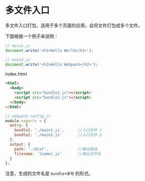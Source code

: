 # 多文件入口

多文件入口打包，适用于多个页面的应用，会将文件打包成多个文件。

下面根据一个例子来说明：

```js
// main1.js
document.write('<h1>Hello World</h1>');

// main2.js
document.write('<h2>Hello Webpack</h2>');
```

index.html

```html
<html>
  <body>
    <script src="bundle1.js"></script>
    <script src="bundle2.js"></script>
  </body>
</html>
```

```js
// webpack.config.js
module.exports = {
  entry: {
    bundle1: './main1.js',      //入口文件 1
    bundle2: './main2.js'       //入口文件 2
  },
  output: {
    path: './dist',             //输出路径
    filename: '[name].js'       //输出文件名
  }
};
```

注意，生成的文件名是 `bundle+序号` 的形式。